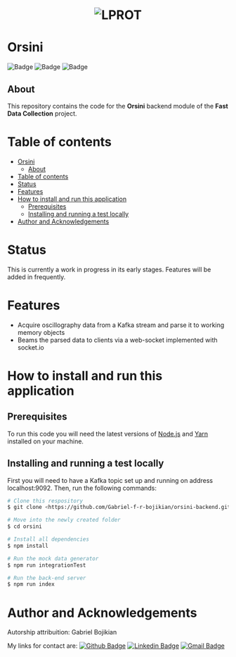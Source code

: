 <h1 align="center">
	<img alt="LPROT" title="Rocketshoes" src="./public/lprot.jpg" />
</h1>

# Orsini

![Badge](https://img.shields.io/badge/license-APACHE-informational?style=for-the-bade) ![Badge](https://img.shields.io/badge/React-v17.0.2-61dafb?logo=react) ![Badge](https://img.shields.io/badge/current_version-v0.1.0-informational?color=5F9EA0)

## About
This repository contains the code for the __Orsini__ backend module of the __Fast Data Collection__ project. 
# Table of contents
- [Orsini](#orsini)
  - [About](#about)
- [Table of contents](#table-of-contents)
- [Status](#status)
- [Features](#features)
- [How to install and run this application](#how-to-install-and-run-this-application)
  - [Prerequisites](#prerequisites)
  - [Installing and running a test locally](#installing-and-running-a-test-locally)
- [Author and Acknowledgements](#author-and-acknowledgements)
# Status
This is currently a work in progress in its early stages. Features will be added in frequently.
# Features
* Acquire oscillography data from a Kafka stream and parse it to working memory objects
* Beams the parsed data to clients via a web-socket implemented with socket.io
# How to install and run this application
## Prerequisites
To run this code you will need the latest versions of [Node.js](https://nodejs.org/en/) and [Yarn](https://yarnpkg.com/) installed on your machine.
## Installing and running a test locally
First you will need to have a Kafka topic set up and running on address localhost:9092. Then, run the following commands:
```bash
# Clone this respository
$ git clone <https://github.com/Gabriel-f-r-bojikian/orsini-backend.git>

# Move into the newly created folder
$ cd orsini

# Install all dependencies
$ npm install

# Run the mock data generator
$ npm run integrationTest

# Run the back-end server
$ npm run index
```
# Author and Acknowledgements
Autorship attribuition: Gabriel Bojikian

My links for contact are:
[![Github Badge](https://img.shields.io/badge/-Gabriel-181717?style=flat-square&logo=github&logoColor=white&link=https://github.com/Gabriel-f-r-bojikian)](https://github.com/Gabriel-f-r-bojikian) [![Linkedin Badge](https://img.shields.io/badge/-Gabriel-blue?style=flat-square&logo=Linkedin&logoColor=white&link=https://www.linkedin.com/in/gabriel-fernandes-rosa-bojikian-688b84164/)](https://www.linkedin.com/in/gabriel-fernandes-rosa-bojikian-688b84164/) [![Gmail Badge](https://img.shields.io/badge/-gabriel.bojikian.dev@gmail.com-c14438?style=flat-square&logo=Gmail&logoColor=white&link=mailto:gabriel.bojikian.dev@gmail.com)](mailto:gabriel.bojikian.dev@gmail.com)
